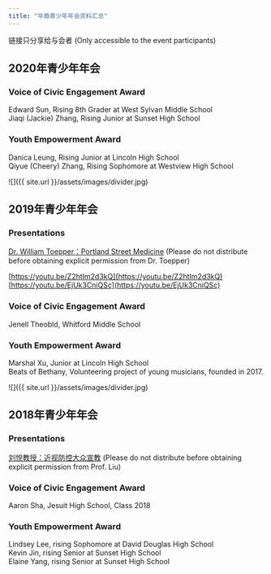 ```yaml
---
title: "华裔青少年年会资料汇总"
---
```


链接只分享给与会者 (Only accessible to the event participants)

## 2020年青少年年会

### Voice of Civic Engagement Award

Edward Sun, Rising 8th Grader at West Sylvan Middle School  
Jiaqi (Jackie) Zhang, Rising Junior at Sunset High School  

### Youth Empowerment Award

Danica Leung, Rising Junior at Lincoln High School  
Qiyue (Cheery) Zhang, Rising Sophomore at Westview High School  

![]({{ site.url }}/assets/images/divider.jpg)

## 2019年青少年年会

### Presentations

[Dr. William Toepper：Portland Street Medicine](/assets/pdf/toepper_ppt.pdf) (Please do not distribute before obtaining explicit permission from Dr. Toepper)

[https://youtu.be/Z2htIm2d3kQ](https://youtu.be/Z2htIm2d3kQ)  
[https://youtu.be/EjUk3CniQSc](https://youtu.be/EjUk3CniQSc)  

### Voice of Civic Engagement Award

Jenell Theobld, Whitford Middle School

### Youth Empowerment Award

Marshal Xu, Junior at Lincoln High School  
Beats of Bethany, Volunteering project of young musicians, founded in 2017.    

![]({{ site.url }}/assets/images/divider.jpg)

## 2018年青少年年会

### Presentations

[刘悦教授：近视防控大众宣教](https://drive.google.com/file/d/1HE17qlcgluQsDLGVo18DvkTd8-L-6olF/view?usp=sharing) (Please do not distribute before obtaining explicit permission from Prof. Liu)

### Voice of Civic Engagement Award

Aaron Sha, Jesuit High School, Class 2018

### Youth Empowerment Award

Lindsey Lee, rising Sophomore at David Douglas High School  
Kevin Jin, rising Senior at Sunset High School  
Elaine Yang, rising Senior at Sunset High School  
